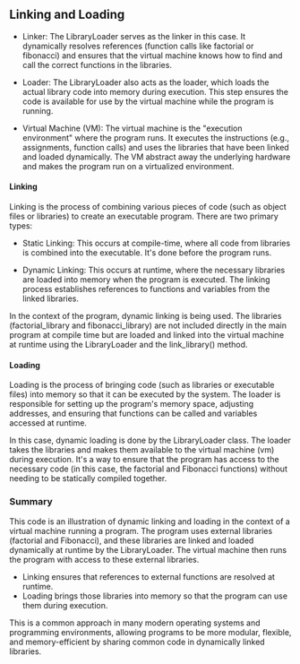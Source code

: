 
## Linking and Loading

- Linker: The LibraryLoader serves as the linker in this case. It dynamically resolves
  references (function calls like factorial or fibonacci) and ensures that the virtual
  machine knows how to find and call the correct functions in the libraries.

- Loader: The LibraryLoader also acts as the loader, which loads the actual library code
  into memory during execution. This step ensures the code is available for use by the
  virtual machine while the program is running.

- Virtual Machine (VM): The virtual machine is the "execution environment" where the
  program runs. It executes the instructions (e.g., assignments, function calls) and
  uses the libraries that have been linked and loaded dynamically. The VM abstract
  away the underlying hardware and makes the program run on a virtualized environment.

#### Linking

Linking is the process of combining various pieces of code (such as object files or libraries)
to create an executable program. There are two primary types:

- Static Linking: This occurs at compile-time, where all code from libraries is combined into
  the executable. It's done before the program runs.

- Dynamic Linking: This occurs at runtime, where the necessary libraries are loaded into memory
  when the program is executed. The linking process establishes references to functions and variables
  from the linked libraries.

In the context of the program, dynamic linking is being used. The libraries (factorial_library and
fibonacci_library) are not included directly in the main program at compile time but are loaded and
linked into the virtual machine at runtime using the LibraryLoader and the link_library() method.


#### Loading

Loading is the process of bringing code (such as libraries or executable files) into memory so that
it can be executed by the system. The loader is responsible for setting up the program's memory space,
adjusting addresses, and ensuring that functions can be called and variables accessed at runtime.

In this case, dynamic loading is done by the LibraryLoader class. The loader takes the libraries and
makes them available to the virtual machine (vm) during execution. It's a way to ensure that the
program has access to the necessary code (in this case, the factorial and Fibonacci functions) without
needing to be statically compiled together.


### Summary 

This code is an illustration of dynamic linking and loading in the context of a virtual machine running
a program. The program uses external libraries (factorial and Fibonacci), and these libraries are linked
and loaded dynamically at runtime by the LibraryLoader. The virtual machine then runs the program with
access to these external libraries.

- Linking ensures that references to external functions are resolved at runtime.
- Loading brings those libraries into memory so that the program can use them during execution.

This is a common approach in many modern operating systems and programming environments, allowing programs
to be more modular, flexible, and memory-efficient by sharing common code in dynamically linked libraries.
